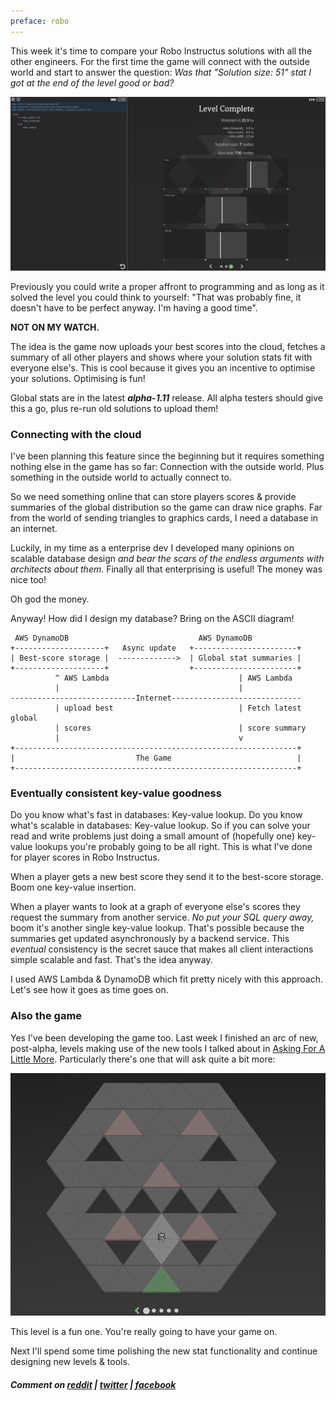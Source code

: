 ```yaml
---
preface: robo
---
```

This week it's time to compare your Robo Instructus solutions with all the other engineers. For the first time the game will connect with the outside world and start to answer the question: _Was that "Solution size: 51" stat I got at the end of the level good or bad?_

![](/assets/2018-02-24/graphs.png "Global stat graphs v1")

Previously you could write a proper affront to programming and as long as it solved the level you could think to yourself: "That was probably fine, it doesn't have to be perfect anyway. I'm having a good time".

**NOT ON MY WATCH.**

The idea is the game now uploads your best scores into the cloud, fetches a summary of all other players and shows where your solution stats fit with everyone else's. This is cool because it gives you an incentive to optimise your solutions. Optimising is fun!

Global stats are in the latest ***alpha-1.11*** release. All alpha testers should give this a go, plus re-run old solutions to upload them!

### Connecting with the cloud
I've been planning this feature since the beginning but it requires something nothing else in the game has so far: Connection with the outside world. Plus something in the outside world to actually connect to.

So we need something online that can store players scores & provide summaries of the global distribution so the game can draw nice graphs. Far from the world of sending triangles to graphics cards, I need a database in an internet.

Luckily, in my time as a enterprise dev I developed many opinions on scalable database design _and bear the scars of the endless arguments with architects about them_. Finally all that enterprising is useful! The money was nice too!

Oh god the money.

Anyway! How did I design my database? Bring on the ASCII diagram!

```
 AWS DynamoDB                             AWS DynamoDB
+--------------------+   Async update   +-----------------------+
| Best-score storage |  ------------->  | Global stat summaries |
+--------------------+                  +-----------------------+
          ^ AWS Lambda                             | AWS Lambda
          |                                        |
----------------------------Internet-----------------------------
          | upload best                            | Fetch latest global
          | scores                                 | score summary
          |                                        v
+---------------------------------------------------------------+
|                           The Game                            |
+---------------------------------------------------------------+
```

### Eventually consistent key-value goodness
Do you know what's fast in databases: Key-value lookup. Do you know what's scalable in databases: Key-value lookup. So if you can solve your read and write problems just doing a small amount of (hopefully one) key-value lookups you're probably going to be all right. This is what I've done for player scores in Robo Instructus.

When a player gets a new best score they send it to the best-score storage. Boom one key-value insertion.

When a player wants to look at a graph of everyone else's scores they request the summary from another service. _No put your SQL query away,_ boom it's another single key-value lookup. That's possible because the summaries get updated asynchronously by a backend service. This _eventual_ consistency is the secret sauce that makes all client interactions simple scalable and fast. That's the idea anyway.

I used AWS Lambda & DynamoDB which fit pretty nicely with this approach. Let's see how it goes as time goes on.

### Also the game
Yes I've been developing the game too. Last week I finished an arc of new, post-alpha, levels making use of the new tools I talked about in [Asking For A Little More](http://localhost:3000/2018/02/09/asking-for-a-little-more.html). Particularly there's one that will ask quite a bit more:

![](/assets/2018-02-24/new-level.png "This level is a bit hard")

This level is a fun one. You're really going to have your game on.

Next I'll spend some time polishing the new stat functionality and continue designing new levels & tools.

##### Comment on [reddit](https://www.reddit.com/r/devblogs/comments/7zvng5/robo_instructus_stats_in_the_cloud/) | [twitter](https://twitter.com/bigabgames/status/967334949127847936) | [facebook](https://www.facebook.com/bigabgames/posts/1790377374382975)
